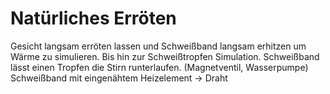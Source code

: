 # Natürliches Erröten
Gesicht langsam erröten lassen und Schweißband langsam erhitzen um Wärme zu simulieren. Bis hin zur Schweißtropfen Simulation.
Schweißband lässt einen Tropfen die Stirn runterlaufen. (Magnetventil, Wasserpumpe)
Schweißband mit eingenähtem Heizelement -> Draht 

